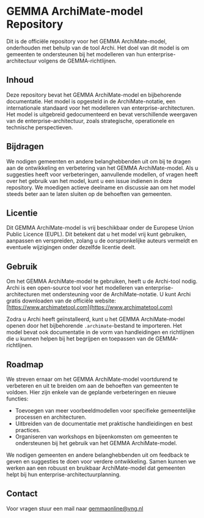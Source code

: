 # GEMMA ArchiMate-model Repository

Dit is de officiële repository voor het GEMMA ArchiMate-model, onderhouden met behulp van de tool Archi. Het doel van dit model is om gemeenten te ondersteunen bij het modelleren van hun enterprise-architectuur volgens de GEMMA-richtlijnen.

## Inhoud

Deze repository bevat het GEMMA ArchiMate-model en bijbehorende documentatie. Het model is opgesteld in de ArchiMate-notatie, een internationale standaard voor het modelleren van enterprise-architecturen. Het model is uitgebreid gedocumenteerd en bevat verschillende weergaven van de enterprise-architectuur, zoals strategische, operationele en technische perspectieven.

## Bijdragen

We nodigen gemeenten en andere belanghebbenden uit om bij te dragen aan de ontwikkeling en verbetering van het GEMMA ArchiMate-model. Als u suggesties heeft voor verbeteringen, aanvullende modellen, of vragen heeft over het gebruik van het model, kunt u een issue indienen in deze repository. We moedigen actieve deelname en discussie aan om het model steeds beter aan te laten sluiten op de behoeften van gemeenten.

## Licentie

Dit GEMMA ArchiMate-model is vrij beschikbaar onder de Europese Union Public Licence (EUPL). Dit betekent dat u het model vrij kunt gebruiken, aanpassen en verspreiden, zolang u de oorspronkelijke auteurs vermeldt en eventuele wijzigingen onder dezelfde licentie deelt.

## Gebruik

Om het GEMMA ArchiMate-model te gebruiken, heeft u de Archi-tool nodig. Archi is een open-source tool voor het modelleren van enterprise-architecturen met ondersteuning voor de ArchiMate-notatie. U kunt Archi gratis downloaden van de officiële website: [https://www.archimatetool.com](https://www.archimatetool.com)

Zodra u Archi heeft geïnstalleerd, kunt u het GEMMA ArchiMate-model openen door het bijbehorende `.archimate`-bestand te importeren. Het model bevat ook documentatie in de vorm van handleidingen en richtlijnen die u kunnen helpen bij het begrijpen en toepassen van de GEMMA-richtlijnen.

## Roadmap

We streven ernaar om het GEMMA ArchiMate-model voortdurend te verbeteren en uit te breiden om aan de behoeften van gemeenten te voldoen. Hier zijn enkele van de geplande verbeteringen en nieuwe functies:

- Toevoegen van meer voorbeeldmodellen voor specifieke gemeentelijke processen en architecturen.
- Uitbreiden van de documentatie met praktische handleidingen en best practices.
- Organiseren van workshops en bijeenkomsten om gemeenten te ondersteunen bij het gebruik van het GEMMA ArchiMate-model.

We nodigen gemeenten en andere belanghebbenden uit om feedback te geven en suggesties te doen voor verdere ontwikkeling. Samen kunnen we werken aan een robuust en bruikbaar ArchiMate-model dat gemeenten helpt bij hun enterprise-architectuurplanning.

## Contact

Voor vragen stuur een mail naar gemmaonline@vng.nl
